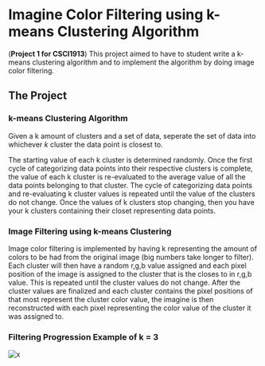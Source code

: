 # Imagine Color Filtering using k-means Clustering Algorithm

(**Project 1 for CSCI1913**) This project aimed to have to student write a k-means clustering algorithm and to implement the algorithm by doing image color filtering.

## The Project

### k-means Clustering Algorithm
Given a k amount of clusters and a set of data, seperate the set of data into whichever *k* cluster the data point is closest to. 

The starting value of each k cluster is determined randomly. Once the first cycle of categorizing data points into their respective clusters is complete, the value of each k cluster is re-evaluated to the average value of all the data points belonging to that cluster. The cycle of categorizing data points and re-evaluating k cluster values is repeated until the value of the clusters do not change. Once the values of k clusters stop changing, then you have your k clusters containing their closet representing data points.

### Image Filtering using k-means Clustering
Image color filtering is implemented by having k representing the amount of colors to be had from the original image (big numbers take longer to filter). Each cluster will then have a random r,g,b value assigned and each pixel position of the image is assigned to the cluster that is the closes to in r,g,b value. This is repeated until the cluster values do not change. After the cluster values are finalized and each cluster contains the pixel positions of that most represent the cluster color value, the imagine is then reconstructed with each pixel representing the color value of the cluster it was assigned to.

### Filtering Progression Example of k = 3
![x](https://media0.giphy.com/media/Mb4qsTqblEdZKv7Y3r/giphy.gif)
